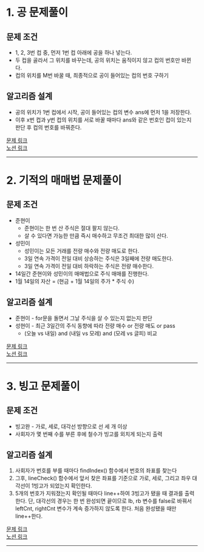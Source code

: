 # 1. 공 문제풀이
## 문제 조건
* 1, 2, 3번 컵 중, 먼저 1번 컵 아래에 공을 하나 넣는다.
* 두 컵을 골라서 그 위치를 바꾸는데, 공의 위치는 움직이지 않고 컵의 번호만 바뀐다.
* 컵의 위치를 M번 바꿀 때, 최종적으로 공이 들어있는 컵의 번호 구하기

## 알고리즘 설계
* 공의 위치가 1번 컵에서 시작, 공이 들어있는 컵의 변수 ans에 먼저 1을 저장한다.
* 이후 x번 컵과 y번 컵의 위치를 서로 바꿀 때마다 ans와 같은 번호인 컵이 있는지 판단 후 컵의 번호를 바꿔준다.

[문제 링크](https://www.acmicpc.net/problem/1547)  
[노션 링크](https://www.notion.so/196e378b4c3280e1bf7ac778281302ce)  

---
# 2. 기적의 매매법 문제풀이
## 문제 조건
* 준현이
  + 준현이는 한 번 산 주식은 절대 팔지 않는다.  
  + 살 수 있다면 가능한 만큼 즉시 매수하고 무조건 최대한 많이 산다.  
* 성민이
  + 성민이는 모든 거래를 전량 매수와 전량 매도로 한다.  
  + 3일 연속 가격이 전일 대비 상승하는 주식은 3일째에 전량 매도한다.  
  + 3일 연속 가격이 전일 대비 하락하는 주식은 전량 매수한다.  
* 14일간 준현이와 성민이의 매매법으로 주식 매매를 진행한다.  
* 1월 14일의 자산 = (현금 + 1월 14일의 주가 * 주식 수)  

## 알고리즘 설계
* 준현이 - for문을 돌면서 그날 주식을 살 수 있는지 없는지 판단
* 성현이 - 최근 3일간의 주식 동향에 따라 전량 매수 or 전량 매도 or pass
  + (오늘 vs 내일) and (내일 vs 모레) and (모레 vs 글피) 비교

[문제 링크](https://www.acmicpc.net/problem/20546)  
[노션 링크](https://www.notion.so/196e378b4c3280b1a60ae8a3e964cff4)  

---
# 3. 빙고 문제풀이
## 문제 조건
* 빙고완 - 가로, 세로, 대각선 방향으로 선 세 개 이상
* 사회자가 몇 번째 수를 부른 후에 철수가 빙고를 외치게 되는지 출력  

## 알고리즘 설계
1. 사회자가 번호를 부를 때마다 findIndex() 함수에서 번호의 좌표를 찾는다
2. 그후, lineCheck() 함수에서 앞서 찾은 좌표를 기준으로 가로, 세로, 그리고 좌우 대각선이 1빙고가 되었는지 확인한다.
3. 5개의 번호가 지워졌는지 확인될 때마다 line++하여 3빙고가 됐을 때 결과를 출력한다. 단, 대각선의 경우는 한 번 완성되면 끝이므로 lb, rb 변수를 false로 바꿔서 leftCnt, rightCnt 변수가 계속 증가하지 않도록 한다. 처음 완성됐을 때만 line++한다.

[문제 링크](https://www.acmicpc.net/problem/2578)  
[노션 링크](https://www.notion.so/197e378b4c3280ecba2dec44e966175d)  

---
